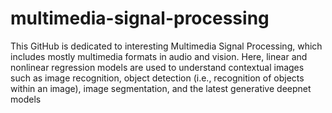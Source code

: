# multimedia-signal-processing
This GitHub is dedicated to interesting Multimedia Signal Processing, which includes mostly multimedia formats in audio and vision. Here, linear and nonlinear regression models are used to understand contextual images such as image recognition, object detection (i.e., recognition of objects within an image), image segmentation, and the latest generative deepnet models
